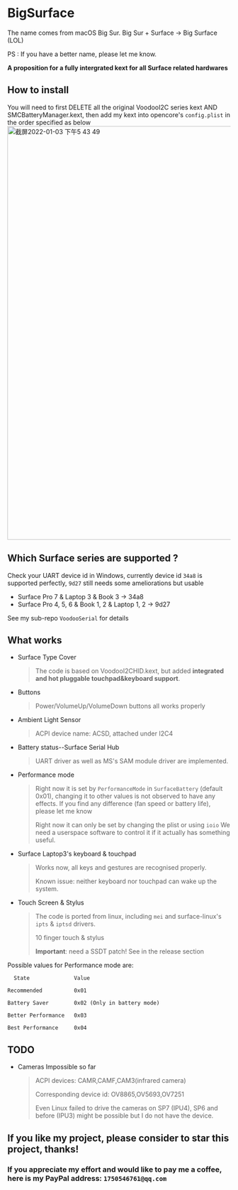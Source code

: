 # BigSurface
The name comes from macOS Big Sur.
Big Sur + Surface -> Big Surface (LOL)

PS : If you have a better name, please let me know.

**A proposition for a fully intergrated kext for all Surface related hardwares**

## How to install

You will need to first DELETE all the original VoodooI2C series kext AND SMCBatteryManager.kext, then add my kext into opencore's `config.plist` in the order specified as below<img width="932" alt="截屏2022-01-03 下午5 43 49" src="https://user-images.githubusercontent.com/18528518/147917419-bf24e033-d4f4-43b0-b5f0-561b75c34e7c.png">

## Which Surface series are supported ?
Check your UART device id in Windows, currently device id `34a8` is supported perfectly, `9d27` still needs some ameliorations but usable
- Surface Pro 7 & Laptop 3 & Book 3     -> 34a8
- Surface Pro 4, 5, 6 & Book 1, 2 & Laptop 1, 2    -> 9d27

See my sub-repo `VoodooSerial` for details

## What works
- Surface Type Cover
  > The code is based on VoodooI2CHID.kext, but added **integrated and hot pluggable touchpad&keyboard support**.
- Buttons
  > Power/VolumeUp/VolumeDown buttons all works properly
- Ambient Light Sensor
  > ACPI device name: ACSD, attached under I2C4
- Battery status--Surface Serial Hub
  > UART driver as well as MS's SAM module driver are implemented. 
- Performance mode
  > Right now it is set by `PerformanceMode` in `SurfaceBattery` (default 0x01), changing it to other values is not observed to have any effects. If you find any difference (fan speed or battery life), please let me know
  > 
  > Right now it can only be set by changing the plist or using `ioio`
  > We need a userspace software to control it if it actually has something useful.
- Surface Laptop3's keyboard & touchpad
  > Works now, all keys and gestures are recognised properly.
  > 
  > Known issue: neither keyboard nor touchpad can wake up the system.
- Touch Screen & Stylus
  > The code is ported from linux, including `mei` and surface-linux's `ipts` & `iptsd` drivers.
  > 
  > 10 finger touch & stylus
  > 
  > **Important**: need a SSDT patch! See in the release section 
  
Possible values for Performance mode are:

      State              Value
      
    Recommended          0x01
    
    Battery Saver        0x02 (Only in battery mode)
    
    Better Performance   0x03
    
    Best Performance     0x04
    
## TODO
- Cameras                            Impossible so far
  > ACPI devices: CAMR,CAMF,CAM3(infrared camera)
  > 
  > Corresponding device id: OV8865,OV5693,OV7251
  > 
  > Even Linux failed to drive the cameras on SP7 (IPU4), SP6 and before (IPU3) might be possible but I do not have the device.


## If you like my project, please consider to star this project, thanks!
### If you appreciate my effort and would like to pay me a coffee, here is my PayPal address: `1750546761@qq.com`
